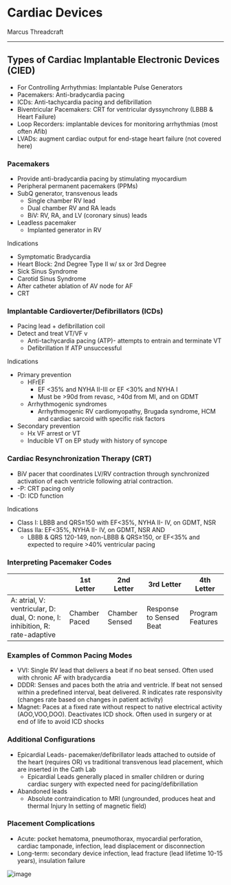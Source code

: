 # Cardiac Devices

Marcus Threadcraft

---

## Types of Cardiac Implantable Electronic Devices (CIED)

- For Controlling Arrhythmias: Implantable Pulse Generators
- Pacemakers: Anti-bradycardia pacing
- ICDs: Anti-tachycardia pacing and defibrillation
- Biventricular Pacemakers: CRT for ventricular dyssynchrony (LBBB &
    Heart Failure)
- Loop Recorders: implantable devices for monitoring arrhythmias (most
    often Afib)
- LVADs: augment cardiac output for end-stage heart failure (not
    covered here)

### Pacemakers

- Provide anti-bradycardia pacing by stimulating myocardium
- Peripheral permanent pacemakers (PPMs)
- SubQ generator, transvenous leads
    - Single chamber RV lead
    - Dual chamber RV and RA leads
    - BiV: RV, RA, and LV (coronary sinus) leads
- Leadless pacemaker
    - Implanted generator in RV

Indications

- Symptomatic Bradycardia
- Heart Block: 2nd Degree Type II w/ sx or 3rd Degree
- Sick Sinus Syndrome
- Carotid Sinus Syndrome
- After catheter ablation of AV node for AF
- CRT

### Implantable Cardioverter/Defibrillators (ICDs)

- Pacing lead + defibrillation coil
- Detect and treat VT/VF v
    - Anti-tachycardia pacing (ATP)- attempts to entrain and terminate
        VT
    - Defibrillation If ATP unsuccessful

Indications

- Primary prevention
    - HFrEF
        - EF \<35% and NYHA II-III or EF \<30% and NYHA I
        - Must be \>90d from revasc, \>40d from MI, and on GDMT
    - Arrhythmogenic syndromes
        - Arrhythmogenic RV cardiomyopathy, Brugada syndrome, HCM and
            cardiac sarcoid with specific risk factors
- Secondary prevention
    - Hx VF arrest or VT
    - Inducible VT on EP study with history of syncope

### Cardiac Resynchronization Therapy (CRT)

- BiV pacer that coordinates LV/RV contraction through synchronized
    activation of each ventricle following atrial contraction.
- -P: CRT pacing only
- -D: ICD function

Indications

- Class I: LBBB and QRS≥150 with EF\<35%, NYHA II- IV, on GDMT, NSR
- Class IIa: EF\<35%, NYHA II- IV, on GDMT, NSR AND
    - LBBB & QRS 120-149, non-LBBB & QRS≥150, or EF\<35% and expected
        to require \>40% ventricular pacing

### Interpreting Pacemaker Codes

|                                                                              | 1st Letter    | 2nd Letter     | 3rd Letter              | 4th Letter       |
|------------------------------------------------------------------------------|---------------|----------------|-------------------------|------------------|
| A: atrial, V: ventricular, D: dual, O: none, I: inhibition, R: rate-adaptive | Chamber Paced | Chamber Sensed | Response to Sensed Beat | Program Features |

### Examples of Common Pacing Modes

- VVI: Single RV lead that delivers a beat if no beat sensed. Often
    used with chronic AF with bradycardia
- DDDR: Senses and paces both the atria and ventricle. If beat not
    sensed within a predefined interval, beat delivered. R indicates
    rate responsivity (changes rate based on changes in patient
    activity)
- Magnet: Paces at a fixed rate without respect to native electrical
    activity (AOO,VOO,DOO). Deactivates ICD shock. Often used in surgery
    or at end of life to avoid ICD shocks

### Additional Configurations

- Epicardial Leads- pacemaker/defibrillator leads attached to outside
    of the heart (requires OR) vs traditional transvenous lead
    placement, which are inserted in the Cath Lab
    - Epicardial Leads generally placed in smaller children or during
        cardiac surgery with expected need for pacing/defibrillation
- Abandoned leads
    - Absolute contraindication to MRI (ungrounded, produces heat and
        thermal Injury In setting of magnetic field)

### Placement Complications

- Acute: pocket hematoma, pneumothorax, myocardial perforation,
    cardiac tamponade, infection, lead displacement or disconnection
- Long-term: secondary device infection, lead fracture (lead lifetime
    10-15 years), insulation failure

![image](../images/image6.tiff)
